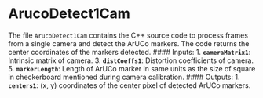 # ArucoDetect1Cam
The file `ArucoDetect1Cam` contains the C++ source code to process frames from a single camera and detect the ArUCo markers. The code returns the center coordinates of the markers detected.
    #### Inputs:
      1. **`cameraMatrix1`**: Intrinsic matrix of camera.
      3. **`distCoeffs1`**: Distortion coefficients of camera.
      5. **`markerLength`**: Length of ArUCo marker in same units as the size of square in checkerboard mentioned during camera calibration.
    #### Outputs:
      1. **`centers1`**: (x, y) coordinates of the center pixel of detected ArUCo markers.

